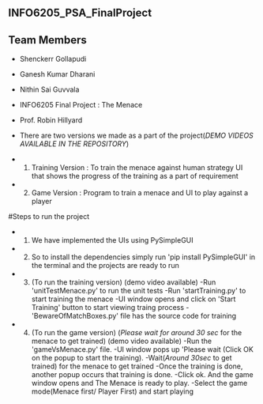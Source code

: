 ## INFO6205_PSA_FinalProject
## Team Members

- Shenckerr Gollapudi
- Ganesh Kumar Dharani
- Nithin Sai Guvvala

- INFO6205 Final Project : The Menace
- Prof. Robin Hillyard

- There are two versions we made as a part of the project(*DEMO VIDEOS AVAILABLE IN THE REPOSITORY*)

- 1. Training Version : To train the menace against human strategy UI that shows the progress of the training as a part of requirement
- 2. Game Version : Program to train a menace and UI to play against a player 

#Steps to run the project

- 1. We have implemented the UIs using PySimpleGUI
- 2. So to install the dependencies simply run 'pip install PySimpleGUI' in the terminal and the projects are ready to run

- 3. (To run the training version) (demo video available)
	-Run 'unitTestMenace.py' to run the unit tests
	-Run 'startTraining.py' to start training the menace 
	-UI window opens and click on 'Start Training' button to start viewing traing process
	-'BewareOfMatchBoxes.py' file has the source code for training


- 4. (To run the game version) (*Please wait for around 30 sec* for the menace to get trained) (demo video available)
	-Run the 'gameVsMenace.py' file. 
	-UI window pops up 'Please wait (Click OK on the popup to start the training). 
	-Wait(*Around 30sec* to get trained) for the menace to get trained 
	-Once the training is done, another popup occurs that training is done. 
	-Click ok. And the game window opens and The Menace is ready to play.
	-Select the game mode(Menace first/ Player First) and start playing


